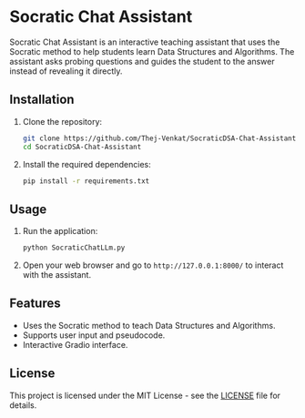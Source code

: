 # Socratic Chat Assistant

Socratic Chat Assistant is an interactive teaching assistant that uses the Socratic method to help students learn Data Structures and Algorithms. The assistant asks probing questions and guides the student to the answer instead of revealing it directly.

## Installation

1. Clone the repository:
    ```sh
    git clone https://github.com/Thej-Venkat/SocraticDSA-Chat-Assistant.git
    cd SocraticDSA-Chat-Assistant
    ```

2. Install the required dependencies:
    ```sh
    pip install -r requirements.txt
    ```

## Usage

1. Run the application:
    ```sh
    python SocraticChatLLm.py
    ```

2. Open your web browser and go to `http://127.0.0.1:8000/` to interact with the assistant.

## Features

- Uses the Socratic method to teach Data Structures and Algorithms.
- Supports user input and pseudocode.
- Interactive Gradio interface.

## License

This project is licensed under the MIT License - see the [LICENSE](LICENSE) file for details.